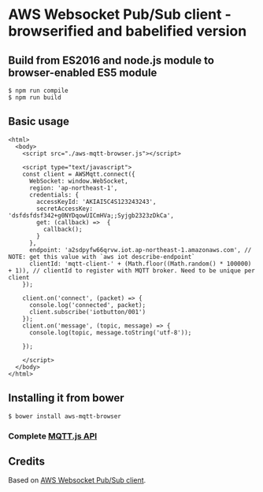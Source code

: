 # AWS Websocket Pub/Sub client - browserified and babelified version

## Build from ES2016 and node.js module to browser-enabled ES5 module
```
$ npm run compile
$ npm run build
```


## Basic usage

```
<html>
  <body>
    <script src="./aws-mqtt-browser.js"></script>

    <script type="text/javascript">
    const client = AWSMqtt.connect({
      WebSocket: window.WebSocket, 
      region: 'ap-northeast-1',
      credentials: {
        accessKeyId: 'AKIAI5C4S123243243', 
        secretAccessKey: 'dsfdsfdsf342+g0NYDqowUICmHVa;;Syjgb2323zDkCa',
        get: (callback) =>  {
          callback();
        }
      },
      endpoint: 'a2sdpyfw66qrvw.iot.ap-northeast-1.amazonaws.com', // NOTE: get this value with `aws iot describe-endpoint`
      clientId: 'mqtt-client-' + (Math.floor((Math.random() * 100000) + 1)), // clientId to register with MQTT broker. Need to be unique per client
    });

    client.on('connect', (packet) => {
      console.log('connected', packet); 
      client.subscribe('iotbutton/001')
    });
    client.on('message', (topic, message) => {
      console.log(topic, message.toString('utf-8'));
      
    });

    </script> 
  </body>
</html>
```

## Installing it from bower

````
$ bower install aws-mqtt-browser
````

### Complete [MQTT.js API](https://github.com/mqttjs/MQTT.js#api)

## Credits
Based on [AWS Websocket Pub/Sub client](https://github.com/kmamykin/aws-mqtt).